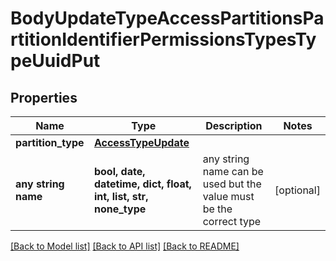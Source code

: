 # BodyUpdateTypeAccessPartitionsPartitionIdentifierPermissionsTypesTypeUuidPut


## Properties
Name | Type | Description | Notes
------------ | ------------- | ------------- | -------------
**partition_type** | [**AccessTypeUpdate**](AccessTypeUpdate.md) |  | 
**any string name** | **bool, date, datetime, dict, float, int, list, str, none_type** | any string name can be used but the value must be the correct type | [optional]

[[Back to Model list]](../README.md#documentation-for-models) [[Back to API list]](../README.md#documentation-for-api-endpoints) [[Back to README]](../README.md)


